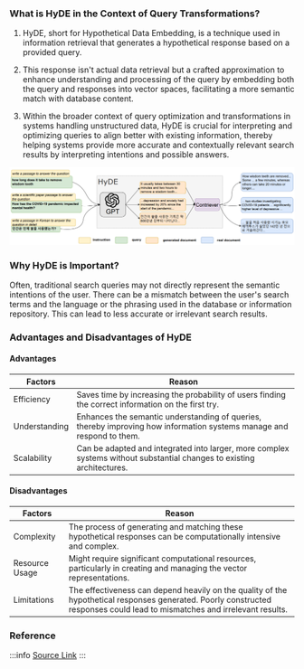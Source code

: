 ### What is HyDE in the Context of Query Transformations?

1. HyDE, short for Hypothetical Data Embedding, is a technique used in
   information retrieval that generates a hypothetical response based on a
   provided query.

2. This response isn't actual data retrieval but a crafted approximation to
   enhance understanding and processing of the query by embedding both the query
   and responses into vector spaces, facilitating a more semantic match with
   database content.

3. Within the broader context of query optimization and transformations in
   systems handling unstructured data, HyDE is crucial for interpreting and
   optimizing queries to align better with existing information, thereby helping
   systems provide more accurate and contextually relevant search results by
   interpreting intentions and possible answers.

![hyde.png](./img/hyde.png)

### Why HyDE is Important?

Often, traditional search queries may not directly represent the semantic
intentions of the user. There can be a mismatch between the user's search terms
and the language or the phrasing used in the database or information repository.
This can lead to less accurate or irrelevant search results.

### Advantages and Disadvantages of HyDE

#### **Advantages**

<table class="table-size-for-cloud-services">
    <thead>
        <tr>
            <th>Factors</th>
            <th>Reason</th>
        </tr>
    </thead>
    <tbody>
        <tr>
            <td><span class="custom-header">Efficiency</span></td>
            <td>Saves time by increasing the probability of users finding the correct information on the first try.</td>
        </tr>
        <tr>
            <td><span class="custom-header">Understanding</span></td>
            <td>Enhances the semantic understanding of queries, thereby improving how information systems manage and respond to them.</td>
        </tr>
        <tr>
            <td><span class="custom-header">Scalability</span></td>
            <td>Can be adapted and integrated into larger, more complex systems without substantial changes to existing architectures.</td>
        </tr>
    </tbody>
</table>

#### **Disadvantages**

<table class="table-size-for-cloud-services">
    <thead>
        <tr>
            <th>Factors</th>
            <th>Reason</th>
        </tr>
    </thead>
    <tbody>
        <tr>
            <td><span class="custom-header">Complexity</span></td>
            <td>The process of generating and matching these hypothetical responses can be computationally intensive and complex.</td>
        </tr>
        <tr>
            <td><span class="custom-header">Resource Usage</span></td>
            <td>Might require significant computational resources, particularly in creating and managing the vector representations.</td>
        </tr>
        <tr>
            <td><span class="custom-header">Limitations</span></td>
            <td>The effectiveness can depend heavily on the quality of the hypothetical responses generated. Poorly constructed responses could lead to mismatches and irrelevant results.</td>
        </tr>
    </tbody>
</table>

### **Reference**

:::info 
[Source Link](https://arxiv.org/pdf/2212.10496) 
:::
